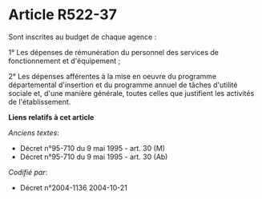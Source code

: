 # Article R522-37

Sont inscrites au budget de chaque agence :

1° Les dépenses de rémunération du personnel des services de fonctionnement et d'équipement ;

2° Les dépenses afférentes à la mise en oeuvre du programme départemental d'insertion et du programme annuel de tâches
d'utilité sociale et, d'une manière générale, toutes celles que justifient les activités de l'établissement.

**Liens relatifs à cet article**

_Anciens textes_:

  - Décret n°95-710 du 9 mai 1995 - art. 30 (M)
  - Décret n°95-710 du 9 mai 1995 - art. 30 (Ab)

_Codifié par_:

  - Décret n°2004-1136 2004-10-21

